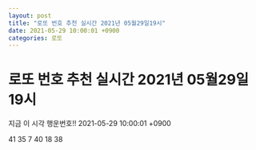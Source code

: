 ```yaml
---
layout: post
title: "로또 번호 추천 실시간 2021년 05월29일19시"
date: 2021-05-29 10:00:01 +0900
categories: 로또
---
```


# 로또 번호 추천 실시간 2021년 05월29일19시

지금 이 시각 행운번호!! 2021-05-29 10:00:01 +0900

 41  35  7  40  18  38 

